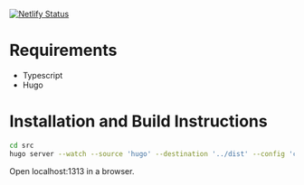 [![Netlify Status](https://api.netlify.com/api/v1/badges/37ea850f-8c42-42af-84ce-8305756f6ac3/deploy-status)](https://app.netlify.com/sites/natra/deploys)

# Requirements

* Typescript
* Hugo

# Installation and Build Instructions

```bash
cd src
hugo server --watch --source 'hugo' --destination '../dist' --config 'config.toml,shared.toml'
```
Open localhost:1313 in a browser.
